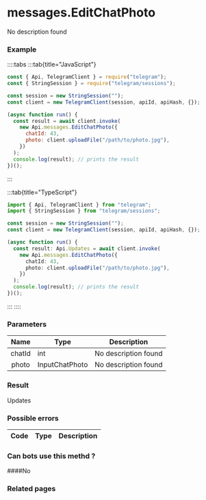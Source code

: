 # messages.EditChatPhoto

No description found

### [](#example)Example

::::tabs
:::tab{title="JavaScript"}

```js
const { Api, TelegramClient } = require("telegram");
const { StringSession } = require("telegram/sessions");

const session = new StringSession("");
const client = new TelegramClient(session, apiId, apiHash, {});

(async function run() {
  const result = await client.invoke(
    new Api.messages.EditChatPhoto({
      chatId: 43,
      photo: client.uploadFile("/path/to/photo.jpg"),
    })
  );
  console.log(result); // prints the result
})();
```

:::

:::tab{title="TypeScript"}

```ts
import { Api, TelegramClient } from "telegram";
import { StringSession } from "telegram/sessions";

const session = new StringSession("");
const client = new TelegramClient(session, apiId, apiHash, {});

(async function run() {
  const result: Api.Updates = await client.invoke(
    new Api.messages.EditChatPhoto({
      chatId: 43,
      photo: client.uploadFile("/path/to/photo.jpg"),
    })
  );
  console.log(result); // prints the result
})();
```

:::
::::

### [](#parameters)Parameters

|  Name  | Type           | Description          |
| :----: | -------------- | -------------------- |
| chatId | int            | No description found |
| photo  | InputChatPhoto | No description found |

### [](#result)Result

Updates

### [](#possible-errors)Possible errors

| Code | Type | Description |
| :--: | ---- | ----------- |

### [](#can-bots-use-this-method)Can bots use this methd ?

####No

### [](#related-pages)Related pages
